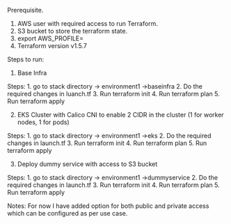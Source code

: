 Prerequisite.

1. AWS user with required access to run Terraform.
2. S3 bucket to store the terraform state.
3. export AWS_PROFILE=<Profile name>
4. Terraform version v1.5.7

Steps to run:

1. Base Infra

Steps: 1. go to stack directory -> environment1 ->baseinfra
       2. Do the required changes in luanch.tf
       3. Run terraform init
       4. Run terraform plan
       5. Run terraform apply

       
2. EKS Cluster with Calico CNI to enable 2 CIDR in the cluster (1 for worker nodes, 1 for pods)

Steps: 1. go to stack directory -> environment1 ->eks
       2. Do the required changes in launch.tf
       3. Run terraform init
       4. Run terraform plan
       5. Run terraform apply

3. Deploy dummy service with access to S3 bucket

Steps: 1. go to stack directory -> environment1 ->dummyservice
       2. Do the required changes in launch.tf
       3. Run terraform init
       4. Run terraform plan
       5. Run terraform apply

Notes: For now I have added option for both public and private access which can be configured as per use case.
